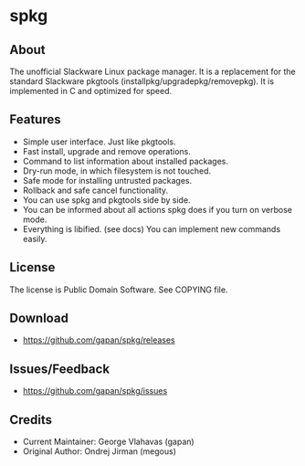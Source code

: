 # spkg

## About

The unofficial Slackware Linux package manager. It is a replacement for the
standard Slackware pkgtools (installpkg/upgradepkg/removepkg). It is
implemented in C and optimized for speed.

## Features

* Simple user interface. Just like pkgtools.
* Fast install, upgrade and remove operations.
* Command to list information about installed packages.
* Dry-run mode, in which filesystem is not touched.
* Safe mode for installing untrusted packages.
* Rollback and safe cancel functionality.
* You can use spkg and pkgtools side by side.
* You can be informed about all actions spkg does if you turn on verbose mode.
* Everything is libified. (see docs) You can implement new commands easily.

## License

The license is Public Domain Software. See COPYING file.

## Download

* https://github.com/gapan/spkg/releases

## Issues/Feedback

* https://github.com/gapan/spkg/issues

## Credits

* Current Maintainer: George Vlahavas (gapan)
* Original Author: Ondrej Jirman (megous)

